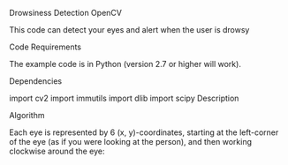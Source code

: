 Drowsiness Detection OpenCV

This code can detect your eyes and alert when the user is drowsy

Code Requirements

The example code is in Python (version 2.7 or higher will work).

Dependencies

import cv2
import immutils
import dlib
import scipy
Description


Algorithm

Each eye is represented by 6 (x, y)-coordinates, starting at the left-corner of the eye (as if you were looking at the person), and then working clockwise around the eye:

